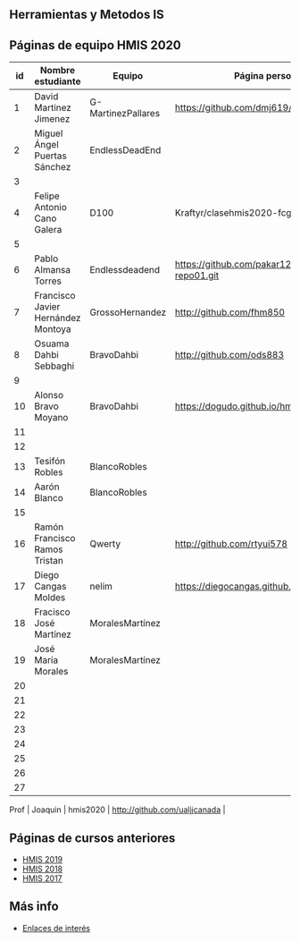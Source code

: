 ﻿## Herramientas y Metodos IS

## Páginas de equipo HMIS 2020

id | Nombre estudiante  | Equipo | Página personal | Repositorio de Web de equipo 
-- | ----------------- | ----------------- | ----------------- | -----------------
1 |David Martinez Jimenez| G-MartinezPallares | https://github.com/dmj619/dmj619.github.io |https://github.com/dmj619/dmj619.github.io| 
2 | Miguel Ángel Puertas Sánchez | EndlessDeadEnd |  | 
3 | | | | 
4 |Felipe Antonio Cano Galera |D100 |Kraftyr/clasehmis2020-fcg299| 
5 | | | | 
6 | Pablo Almansa Torres| Endlessdeadend | https://github.com/pakar12/hmis-repo01.git | 
7 | Francisco Javier Hernández Montoya| GrossoHernandez | http://github.com/fhm850 | |  
8 | Osuama Dahbi Sebbaghi | BravoDahbi| http://github.com/ods883| 
9 | | | | 
10 | Alonso Bravo Moyano | BravoDahbi | https://dogudo.github.io/hmis-repo01/ | 
11 | | | | 
12 | | | | 
13 | Tesifón Robles|  BlancoRobles| | 
14 | Aarón Blanco | BlancoRobles | | 
15 | | | | 
16 | Ramón Francisco Ramos Tristan | Qwerty | http://github.com/rtyui578 | ---------- 
17 | Diego Cangas Moldes | nelim | https://diegocangas.github.io/ | -----------------
18 | Fracisco José Martínez | MoralesMartínez | |  
19 | José María Morales | MoralesMartínez | | 
20 | | | | 
21 | | | | 
22 | | | | 
23 | | | | 
24 | | | | 
25 | | | | 
26 | | | | 
27 | | | | 


Prof | Joaquin | hmis2020 | http://github.com/ualjjcanada  |


## Páginas de cursos anteriores
* [HMIS 2019](index2019.md)
* [HMIS 2018](index2018.md)
* [HMIS 2017](index2017.md)

## Más info
* [Enlaces de interés](enlaces.md)
